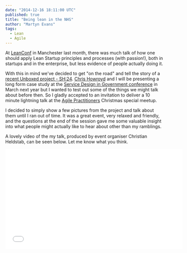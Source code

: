 ```yaml
---
date: "2014-12-16 18:11:00 UTC"
published: true
title: "Being lean in the NHS"
author: "Martyn Evans"
tags:
  - Lean
  - Agile
---
```


At [LeanConf](http://www.leanconf.co.uk/) in Manchester last month, there was much talk of how one should apply Lean Startup principles and processes (with passion!), both in startups and in the enterprise, but less evidence of people actually doing it.

With this in mind we've decided to get "on the road" and tell the story of a [recent Unboxed project - SH:24](https://www.unboxedconsulting.com/case-studies/sh24). [Chris Howroyd](https://www.linkedin.com/pub/chris-howroyd/2b/783/899) and I will be presenting a long form case study at the [Service Design in Government conference](http://govservicedesign.net/2015/) in March next year but I wanted to test out some of the things we might talk about before then. So I gladly accepted to an invitation to deliver a 10 minute lightning talk at the [Agile Practitioners](http://www.meetup.com/AgilePractitioners/) Christmas special meetup.

I decided to simply show a few pictures from the project and talk about them until I ran out of time. It was a great event, very relaxed and friendly, and the questions at the end of the session gave me some valuable insight into what people might actually like to hear about other than my ramblings.

A lovely video of the my talk, produced by event organiser Christian Heldstab, can be seen below. Let me know what you think.

<iframe width="560" height="315" src="//www.youtube.com/embed/HtStWAvcx5M" frameborder="0" allowfullscreen></iframe>
